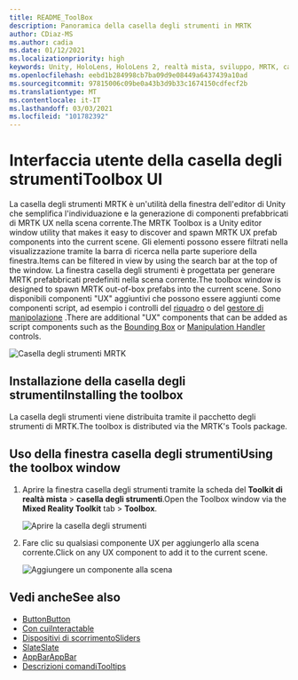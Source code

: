 ```yaml
---
title: README_ToolBox
description: Panoramica della casella degli strumenti in MRTK
author: CDiaz-MS
ms.author: cadia
ms.date: 01/12/2021
ms.localizationpriority: high
keywords: Unity, HoloLens, HoloLens 2, realtà mista, sviluppo, MRTK, casella degli strumenti MRTK
ms.openlocfilehash: eebd1b284998cb7ba09d9e08449a6437439a10ad
ms.sourcegitcommit: 97815006c09be0a43b3d9b33c1674150cdfecf2b
ms.translationtype: MT
ms.contentlocale: it-IT
ms.lasthandoff: 03/03/2021
ms.locfileid: "101782392"
---
```

# <a name="toolbox-ui"></a><span data-ttu-id="00389-104">Interfaccia utente della casella degli strumenti</span><span class="sxs-lookup"><span data-stu-id="00389-104">Toolbox UI</span></span>

<span data-ttu-id="00389-105">La casella degli strumenti MRTK è un'utilità della finestra dell'editor di Unity che semplifica l'individuazione e la generazione di componenti prefabbricati di MRTK UX nella scena corrente.</span><span class="sxs-lookup"><span data-stu-id="00389-105">The MRTK Toolbox is a Unity editor window utility that makes it easy to discover and spawn MRTK UX prefab components into the current scene.</span></span> <span data-ttu-id="00389-106">Gli elementi possono essere filtrati nella visualizzazione tramite la barra di ricerca nella parte superiore della finestra.</span><span class="sxs-lookup"><span data-stu-id="00389-106">Items can be filtered in view by using the search bar at the top of the window.</span></span> <span data-ttu-id="00389-107">La finestra casella degli strumenti è progettata per generare MRTK prefabbricati predefiniti nella scena corrente.</span><span class="sxs-lookup"><span data-stu-id="00389-107">The toolbox window is designed to spawn MRTK out-of-box prefabs into the current scene.</span></span> <span data-ttu-id="00389-108">Sono disponibili componenti "UX" aggiuntivi che possono essere aggiunti come componenti script, ad esempio i controlli del [riquadro](README_BoundingBox.md) o del [gestore di manipolazione](README_ManipulationHandler.md) .</span><span class="sxs-lookup"><span data-stu-id="00389-108">There are additional "UX" components that can be added as script components such as the [Bounding Box](README_BoundingBox.md) or [Manipulation Handler](README_ManipulationHandler.md) controls.</span></span>

![Casella degli strumenti MRTK](Images/Tools/MRTKToolboxWindow.png)

## <a name="installing-the-toolbox"></a><span data-ttu-id="00389-110">Installazione della casella degli strumenti</span><span class="sxs-lookup"><span data-stu-id="00389-110">Installing the toolbox</span></span>

<span data-ttu-id="00389-111">La casella degli strumenti viene distribuita tramite il pacchetto degli strumenti di MRTK.</span><span class="sxs-lookup"><span data-stu-id="00389-111">The toolbox is distributed via the MRTK's Tools package.</span></span>

## <a name="using-the-toolbox-window"></a><span data-ttu-id="00389-112">Uso della finestra casella degli strumenti</span><span class="sxs-lookup"><span data-stu-id="00389-112">Using the toolbox window</span></span>

1. <span data-ttu-id="00389-113">Aprire la finestra casella degli strumenti tramite la scheda del **Toolkit di realtà mista** > **casella degli strumenti**.</span><span class="sxs-lookup"><span data-stu-id="00389-113">Open the Toolbox window via the **Mixed Reality Toolkit** tab > **Toolbox**.</span></span>

    ![Aprire la casella degli strumenti](https://user-images.githubusercontent.com/25975362/73321589-ccfbc100-41f7-11ea-8f1a-89c4f68e12f7.gif)

1. <span data-ttu-id="00389-115">Fare clic su qualsiasi componente UX per aggiungerlo alla scena corrente.</span><span class="sxs-lookup"><span data-stu-id="00389-115">Click on any UX component to add it to the current scene.</span></span>

    ![Aggiungere un componente alla scena](https://user-images.githubusercontent.com/25975362/73321582-c9683a00-41f7-11ea-8bac-bf8efdb2fbe3.gif)

## <a name="see-also"></a><span data-ttu-id="00389-117">Vedi anche</span><span class="sxs-lookup"><span data-stu-id="00389-117">See also</span></span>

- [<span data-ttu-id="00389-118">Button</span><span class="sxs-lookup"><span data-stu-id="00389-118">Button</span></span>](README_Button.md)
- [<span data-ttu-id="00389-119">Con cui</span><span class="sxs-lookup"><span data-stu-id="00389-119">Interactable</span></span>](README_Interactable.md)
- [<span data-ttu-id="00389-120">Dispositivi di scorrimento</span><span class="sxs-lookup"><span data-stu-id="00389-120">Sliders</span></span>](README_Sliders.md)
- [<span data-ttu-id="00389-121">Slate</span><span class="sxs-lookup"><span data-stu-id="00389-121">Slate</span></span>](README_Slate.md)
- [<span data-ttu-id="00389-122">AppBar</span><span class="sxs-lookup"><span data-stu-id="00389-122">AppBar</span></span>](README_AppBar.md)
- [<span data-ttu-id="00389-123">Descrizioni comandi</span><span class="sxs-lookup"><span data-stu-id="00389-123">Tooltips</span></span>](README_Tooltip.md)
